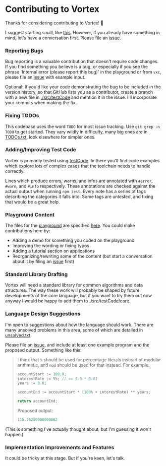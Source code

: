 # Contributing to Vortex

Thanks for considering contributing to Vortex! :tada:

I suggest starting small, like [this](https://github.com/voltrevo/vortex/pull/1). However, if you already have something in mind, let's have a conversation first. Please file an [issue](https://github.com/voltrevo/vortex/issues).

### Reporting Bugs
Bug reporting is a valuable contribution that doesn't require code changes. If you find something you believe is a bug, or especially if you see the phrase 'Internal error (please report this bug)' in the playground or from `vxc`, please file an [issue](https://github.com/voltrevo/vortex/issues) with example input.

Optional: If you'd like your code demonstrating the bug to be included in the version history, so that GitHub lists you as a contributor, create a branch with a new file in [./src/testCode](./src/testCode) and mention it in the issue. I'll incorporate your commits when making the fix.

### Fixing TODOs
This codebase uses the word `TODO` for most issue tracking. Use `git grep -n TODO` to get started. They vary wildly in difficulty, many big ones are in [TODOs.txt](./TODOs.txt), look elsewhere for simpler ones.

### Adding/Improving Test Code
Vortex is primarily tested using [testCode](./src/testCode). In there you'll find code examples which explore lots of complex cases that the toolchain needs to handle correctly.

Lines which produce errors, warns, and infos are annotated with `#error`, `#warn`, and `#info` respectively. These annotations are checked against the actual output when running `npm test`. Every note has a series of tags describing the categories it falls into. Some tags are untested, and fixing that would be a great help.

### Playground Content
The files for the [playground](https://vortexlang.com/playground/) are specified [here](./vortexlang.com/src/playground/files). You could make contributions here by:
- Adding a demo for something you coded on the playground
- Improving the wording or fixing typos
- Adding a tutorial section on applications
- Reorganizing/rewriting some of the content (but start a conversation about it by filing an [issue](https://github.com/voltrevo/vortex/issues) first)

### Standard Library Drafting
Vortex will need a standard library for common algorithms and data structures. The way these work will probably be shaped by future developments of the core language, but if you want to try them out now anyway I would be happy to add them to [./src/testCode/core](./src/testCode/core).

### Language Design Suggestions
I'm open to suggestions about how the language should work. There are many unsolved problems in this area, some of which are detailed in [unsolved.txt](/voltrevo/vortex/tree/master/unsolved.txt).

Please file an [issue](https://github.com/voltrevo/vortex/issues), and include at least one example program and the proposed output. Something like this:

> I think that `%` should be used for percentage literals instead of modular arithmetic, and `mod` should be used for that instead. For example:
> ```js
> accountStart := 100.0;
> interestRate := 5%; // == 5.0 * 0.01
> years := 3.0;
>
> accountEnd := accountStart * (100% + interestRate) ** years;
>
> return accountEnd;
> ```
> Proposed output:
> ```js
> 115.76250000000002
> ```

(This is something I've actually thought about, but I'm guessing it won't happen.)

### Implementation Improvements and Features
It could be tricky at this stage. But if you're keen, let's talk.

